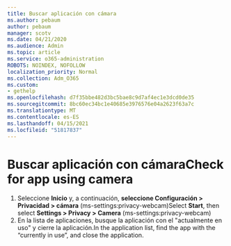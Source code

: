 ```yaml
---
title: Buscar aplicación con cámara
ms.author: pebaum
author: pebaum
manager: scotv
ms.date: 04/21/2020
ms.audience: Admin
ms.topic: article
ms.service: o365-administration
ROBOTS: NOINDEX, NOFOLLOW
localization_priority: Normal
ms.collection: Adm_O365
ms.custom:
- gethelp
ms.openlocfilehash: d7f35bbe482d3bc5bae8c9d7af4ec1e3dcd0de35
ms.sourcegitcommit: 8bc60ec34bc1e40685e3976576e04a2623f63a7c
ms.translationtype: MT
ms.contentlocale: es-ES
ms.lasthandoff: 04/15/2021
ms.locfileid: "51817837"
---
```

# <a name="check-for-app-using-camera"></a><span data-ttu-id="3fb5e-102">Buscar aplicación con cámara</span><span class="sxs-lookup"><span data-stu-id="3fb5e-102">Check for app using camera</span></span>

1. <span data-ttu-id="3fb5e-103">Seleccione **Inicio** y, a continuación, **seleccione Configuración > Privacidad > cámara** (ms-settings:privacy-webcam)</span><span class="sxs-lookup"><span data-stu-id="3fb5e-103">Select **Start**, then select **Settings > Privacy > Camera** (ms-settings:privacy-webcam)</span></span>
2. <span data-ttu-id="3fb5e-104">En la lista de aplicaciones, busque la aplicación con el "actualmente en uso" y cierre la aplicación.</span><span class="sxs-lookup"><span data-stu-id="3fb5e-104">In the application list, find the app with the “currently in use”, and close the application.</span></span>
